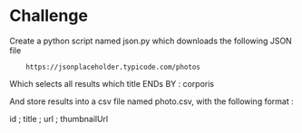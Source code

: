 # Challenge 

Create a python script named json.py which downloads the following JSON file

        https://jsonplaceholder.typicode.com/photos

Which selects all results which title ENDs BY  :  corporis 

And store results into a csv file named photo.csv, with the following format :

id ; title ; url ; thumbnailUrl
